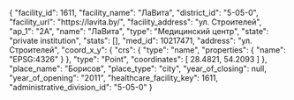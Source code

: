{
    "facility_id": 1611,
    "facility_name": "ЛаВита",
    "district_id": "5-05-0",
    "facility_url": "https:\/\/lavita.by\/",
    "facility_address": "ул. Строителей",
    "ap_1": "2А",
    "name": "ЛаВита",
    "type": "Медицинский центр",
    "state": "private institution",
    "stats": [],
    "med_id": 10217471,
    "address": "ул. Строителей",
    "coord_x_y": {
        "crs": {
            "type": "name",
            "properties": {
                "name": "EPSG:4326"
            }
        },
        "type": "Point",
        "coordinates": [
            28.4821,
            54.2093
        ]
    },
    "place_name": "Борисов",
    "place_type": "city",
    "year_of_closing": null,
    "year_of_opening": "2011",
    "healthcare_facility_key": 1611,
    "administrative_division_id": "5-05-0"
}
